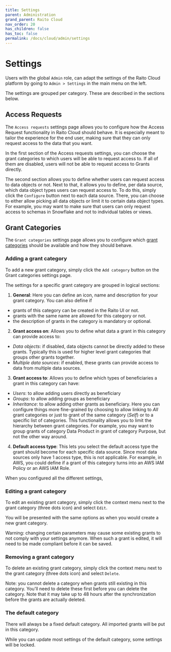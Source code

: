 ```yaml
---
title: Settings
parent: Administration
grand_parent: Raito Cloud
nav_order: 20
has_children: false
has_toc: false
permalink: /docs/cloud/admin/settings
---
```


# Settings

Users with the global `Admin` role, can adapt the settings of the Raito Cloud platform by going to `Admin > Settings` in the main menu on the left.

The settings are grouped per category. These are described in the sections below.

## Access Requests
The `Access requests` settings page allows you to configure how the Access Request functionality in Raito Cloud should behave. It is especially meant to tailor the experience for the end user, making sure that they can only request access to the data that you want.

In the first section of the Access requests settings, you can choose the grant categories to which users will be able to request access to. If all of them are disabled, users will not be able to request access to Grants directly. 

The second section allows you to define whether users can request access to data objects or not. Next to that, it allows you to define, per data source, which data object types users  can request access to. To do this, simply click the `Configure` button next to each data source. There, you can choose to either allow picking all data objects or limit it to certain data object types.
For example, you may want to make sure that users can only request access to schemas in Snowflake and not to individual tables or views.

## Grant Categories
The `Grant categories` settings page allows you to configure which [grant categories](/docs/overview/concepts#grant-categories) should be available and how they should behave.

### Adding a grant category
To add a new grant category, simply click the `Add category` button on the Grant categories settings page.

The settings for a specific grant category are grouped in logical sections:
1. **General**: Here you can define an icon, name and description for your grant category. You can also define if
  - grants of this category can be created in the Raito UI or not.
  - grants with the same name are allowed for this category or not.
  - the description of grants in the category is mandatory or optional.
2. **Grant access on**: Allows you to define what data a grant in this category can provide access to:
  - *Data objects*: if disabled, data objects cannot be directly added to these grants. Typically this is used for higher level grant categories that groups other grants together.
  - *Multiple data sources*: if enabled, these grants can provide access to data from multiple data sources.
3. **Grant access to**: Allows you to define which types of beneficiaries a grant in this category can have:
 - *Users*: to allow adding users directly as beneficiary
 - *Groups*: to allow adding groups as beneficiary
 - *Inheritance*: to allow adding other grants as beneficiary. Here you can configure things more fine-grained by choosing to allow linking to *All* grant categories or just to grant of the same category (*Self*) or to a specific list of categories. This functionality allows you to limit the hierarchy between grant categories. For example, you may want to group grants of category Data Product in grant of category Purpose, but not the other way around.
4. **Default access type**: This lets you select the default access type the grant should become for each specific data source. Since most data sources only have 1 access type, this is not applicable. For example, in AWS, you could define if a grant of this category turns into an AWS IAM Policy or an AWS IAM Role.

When you configured all the different settings, 

### Editing a grant category
To edit an existing grant category, simply click the context menu next to the grant category (three dots icon) and select `Edit`.

You will be presented with the same options as when you would create a new grant category.

Warning: changing certain parameters may cause some existing grants to not comply with your settings anymore. When such a grant is edited, it will need to be made compliant before it can be saved.

### Removing a grant category
To delete an existing grant category, simply click the context menu next to the grant category (three dots icon) and select `Delete`.

Note: you cannot delete a category when grants still existing in this category. You'll need to delete these first before you can delete the category. Note that it may take up to 48 hours after the synchronization before the grants are actually deleted.

### The default category
There will always be a fixed default category. All imported grants will be put in this category. 

While you can update most settings of the default category, some settings will be locked.